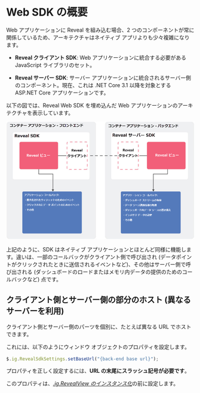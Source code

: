 # Web SDK の概要

Web アプリケーションに Reveal を組み込む場合、2 つのコンポーネントが常に関係しているため、アーキテクチャはネイティブ アプリよりも少々複雑になります。

  - **Reveal クライアント SDK**: Web アプリケーションに統合する必要がある JavaScript ライブラリのセット。

  - **Reveal サーバー SDK**: サーバー アプリケーションに統合されるサーバー側のコンポーネント。現在、これは .NET Core 3.1 以降を対象とする ASP.NET Core アプリケーションです。

以下の図では、Reveal Web SDK を埋め込んだ Web アプリケーションのアーキテクチャを表示しています。

<img src="images/sdk_web_diagram_web.png" alt="sdk\_web\_diagram\_web" class="responsive-img"/>

上記のように、SDK はネイティブ アプリケーションとほとんど同様に機能します。違いは、一部のコールバックがクライアント側で呼び出され (データポイントがクリックされたときに送信されるイベントなど)、その他はサーバー側で呼び出される (ダッシュボードのロードまたはメモリ内データの提供のためのコールバックなど) 点です。

<a name='host-client-server-separate'></a>
## クライアント側とサーバー側の部分のホスト (異なるサーバーを利用)

クライアント側とサーバー側のパーツを個別に、たとえば異なる URL でホストできます。

これには、以下のようにウィンドウ オブジェクトのプロパティを設定します。

``` js
$.ig.RevealSdkSettings.setBaseUrl("{back-end base url}");
```

プロパティを正しく設定するには、**URL の末尾にスラッシュ記号が必要です**。

このプロパティは、[*.ig.RevealView のインスタンス化*](~/jp/developer/web-sdk/setup-configuration.html#instantiating-the-web-client-sdk)の前に設定します。